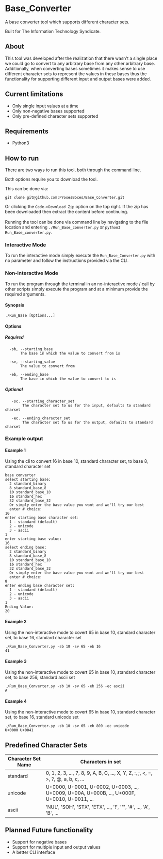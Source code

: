 # Base_Converter

A base converter tool which supports different character sets.
 
Built for The Information Technology Syndicate.

## About
This tool was developed after the realization that there wasn't a single place we could go to convert to any arbitrary 
base from any other arbitrary base. Additionally, when converting bases sometimes it makes sense to use different 
character sets to represent the values in these bases thus the functionality for supporting different input and output 
bases were added.

## Current limitations
* Only single input values at a time
* Only non-negative bases supported
* Only pre-defined character sets supported

## Requirements
* Python3

## How to run
There are two ways to run this tool, both through the command line.<br>

Both options require you to download the tool.<br>

This can be done via:
```
git clone git@github.com:ProxesBoxes/Base_Converter.git
```
Or clicking the `Code->Download Zip` option on the top right. If the zip has been downloaded then extract the content 
before continuing.
<br><br>
Running the tool can be done via command line by navigating to the file location and entering `./Run_Base_converter.py` 
or `python3 Run_Base_converter.py`.

### Interactive Mode
To run the interactive mode simply execute the `Run_Base_Converter.py` with no parameter and follow the instructions 
provided via the CLI.

### Non-interactive Mode
To run the program through the terminal in an no-interactive mode / call by other scripts simply execute the program 
and at a minimum provide the required arguments.
#### Synopsis
`./Run_Base [Options...]`

#### Options
##### Required
 ```
   -sb, --starting_base
        The base in which the value to convert from is

   -sv, --starting_value
        The value to convert from

   -eb, --ending_base
        The base in which the value to convert to is
```
##### Optional
```
   -sc, --starting_character_set
        The character set to us for the input, defaults to standard charset

   -ec, --ending_character_set 
        The character set to us for the output, defaults to standard charset
```
### Example output
#### Example 1
Using the cli to convert 16 in base 10, standard character set, to base 8, standard character set
```
base converter
select starting base:
  2 standard_binary
  8 standard_base_8
  10 standard_base_10
  16 standard_hex
  32 standard_base_32
  Or simply enter the base value you want and we'll try our best
  enter # choice:
10
enter starting base character set:
  1 - standard (default)
  2 - unicode
  3 - ascii
1
enter starting base value: 
16
select ending base:
  2 standard_binary
  8 standard_base_8
  10 standard_base_10
  16 standard_hex
  32 standard_base_32
  Or simply enter the base value you want and we'll try our best
  enter # choice:
8 
enter ending base character set: 
  1 - standard (default)
  2 - unicode
  3 - ascii
1
Ending Value: 
20
```

#### Example 2
Using the non-interactive mode to covert 65 in base 10, standard character set, to base 16, standard character set
```
./Run_Base_Converter.py -sb 10 -sv 65 -eb 16
41
```

#### Example 3
Using the non-interactive mode to covert 65 in base 10, standard character set, to base 256, standard ascii set
```
./Run_Base_Converter.py -sb 10 -sv 65 -eb 256 -ec ascii
A
```

#### Example 4
Using the non-interactive mode to covert 65 in base 10, standard character set, to base 16, standard unicode set
```
./Run_Base_Converter.py -sb 10 -sv 65 -eb 800 -ec unicode
U+0000 U+0041
```

## Predefined Character Sets
| Character Set Name  | Characters in set |
| ------------- | ------------- |
| standard  | 0, 1, 2, 3, ..., 7, 8, 9, A, B, C, ..., X, Y, Z, :, ;, <, =, >, ?, @, a, b, c, ...  |
| unicode | U+0000, U+0001, U+0002, U+0003, ..., U+0009, U+00A, U+000B, ..., U+000F, U+0010, U+0011, ...  |
| ascii  | 'NUL', 'SOH', 'STX', 'ETX', ..., '!', '"', '#', ..., 'A', 'B', ... |

## Planned Future functionality
* Support for negative bases
* Support for multiple input and output values
* A better CLI interface